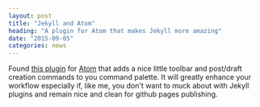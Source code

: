 ```yaml
---
layout: post
title: "Jekyll and Atom"
heading: "A plugin for Atom that makes Jekyll more amazing"
date: "2015-09-05"
categories: news
---
```

Found [this plugin][jekyll-atom] for [Atom][atom] that adds a nice little toolbar and post/draft creation commands to you command palette. It will greatly enhance your workflow especially if, like me, you don't want to muck about with Jekyll plugins and remain nice and clean for github pages publishing.

[atom]: http://atom.io
[jekyll-atom]: https://atom.io/packages/jekyll
